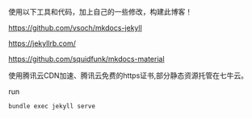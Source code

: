 使用以下工具和代码，加上自己的一些修改，构建此博客！

https://github.com/vsoch/mkdocs-jekyll

https://jekyllrb.com/

https://github.com/squidfunk/mkdocs-material

使用腾讯云CDN加速、腾讯云免费的https证书,部分静态资源托管在七牛云。

run

```
bundle exec jekyll serve
```

